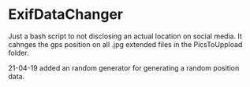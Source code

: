 # ExifDataChanger
Just a bash script to not disclosing an actual location on social media. 
It cahnges the gps position on all .jpg extended files in the PicsToUppload folder.

21-04-19
added an random generator for generating a random position data.
